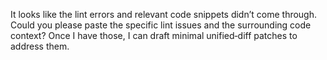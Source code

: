 It looks like the lint errors and relevant code snippets didn’t come through. Could you please paste the specific lint issues and the surrounding code context? Once I have those, I can draft minimal unified‑diff patches to address them.